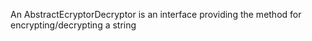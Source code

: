 An AbstractEcryptorDecryptor is an interface providing the method for encrypting/decrypting a string